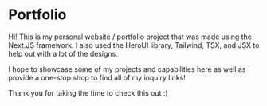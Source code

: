 # Portfolio 

Hi! This is my personal website / portfolio project that was made using the Next.JS framework. I also used the HeroUI library, Tailwind, TSX, and JSX to help out with a lot of the designs. 

I hope to showcase some of my projects and capabilities here as well as provide a one-stop shop to find all of my inquiry links!

Thank you for taking the time to check this out :)
